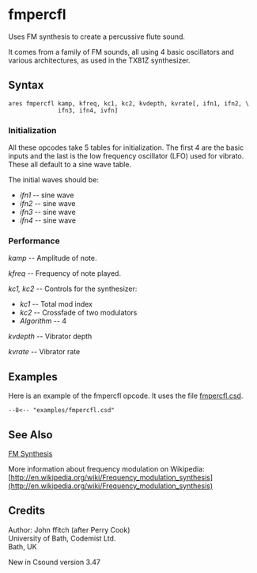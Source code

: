 <!--
id:fmpercfl
category:Signal Generators:FM Synthesis
-->
# fmpercfl
Uses FM synthesis to create a percussive flute sound.

It comes from a family of FM sounds, all using 4 basic oscillators and various architectures, as used in the TX81Z synthesizer.

## Syntax
```csound-orc
ares fmpercfl kamp, kfreq, kc1, kc2, kvdepth, kvrate[, ifn1, ifn2, \
              ifn3, ifn4, ivfn]
```

### Initialization
All these opcodes take 5 tables for initialization. The first 4 are the basic inputs and the last is the low frequency oscillator (LFO) used for vibrato. These all default to a sine wave table.
  
The initial waves should be:

  * _ifn1_ -- sine wave  
  * _ifn2_ -- sine wave  
  * _ifn3_ -- sine wave  
  * _ifn4_ -- sine wave  

### Performance
_kamp_ -- Amplitude of note.
  
_kfreq_ -- Frequency of note played.
  
_kc1, kc2_ -- Controls for the synthesizer:

  * _kc1_ -- Total mod index  
  * _kc2_ -- Crossfade of two modulators  
  * _Algorithm_ -- 4  
  
_kvdepth_ -- Vibrator depth
  
_kvrate_ -- Vibrator rate

## Examples
Here is an example of the fmpercfl opcode. It uses the file [fmpercfl.csd](../../examples/fmpercfl.csd).
``` csound-orc title="Example of the fmpercfl opcode." linenums="1"
--8<-- "examples/fmpercfl.csd"
```

## See Also
[FM Synthesis](../../siggen/fmsynth)
  
More information about frequency modulation on Wikipedia: [http://en.wikipedia.org/wiki/Frequency_modulation_synthesis](http://en.wikipedia.org/wiki/Frequency_modulation_synthesis)

## Credits
Author: John ffitch (after Perry Cook)  
University of Bath, Codemist Ltd.  
Bath, UK
  
New in Csound version 3.47
